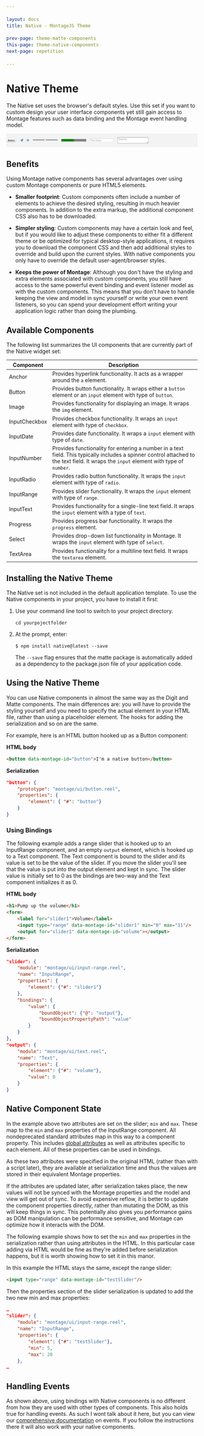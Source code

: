 ```yaml
---

layout: docs
title: Native - MontageJS Theme

prev-page: theme-matte-components
this-page: theme-native-components
next-page: repetition

---
```



# Native Theme

The Native set uses the browser's default styles. Use this set if you want to custom design your user interface components yet still gain access to Montage features such as data binding and the Montage event handling model.

![Native](../images/themes/native.png)

## Benefits
Using Montage native components has several advantages over using custom Montage components or pure HTML5 elements.

* **Smaller footprint**: Custom components often include a number of elements to achieve the desired styling, resulting in much heavier components. In addition to the extra markup, the additional component CSS also has to be downloaded.

* **Simpler styling**: Custom components may have a certain look and feel, but if you would like to adjust these components to either fit a different theme or be optimized for typical desktop-style applications, it requires you to download the component CSS and then add additional styles to override and build upon the current styles. With native components you only have to override the default user-agent/browser styles.

* **Keeps the power of Montage**: Although you don't have the styling and extra elements associated with custom components, you still have access to the same powerful event binding and event listener model as with the custom components. This means that you don't have to handle keeping the view and model in sync yourself or write your own event listeners, so you can spend your development effort writing your application logic rather than doing the plumbing.

## Available Components
The following list summarizes the UI components that are currently part of the Native widget set:

Component | Description
------------ | -------------
Anchor | Provides hyperlink functionality. It acts as a wrapper around the `a` element.
Button | Provides button functionality. It wraps either a `button` element or an `input` element with type of `button`.
Image | Provides functionality for displaying an image. It wraps the `img` element.
InputCheckbox | Provides checkbox functionality. It wraps an `input` element with type of `checkbox`.
InputDate | Provides date functionality. It wraps a `input` element with type of `date`.
InputNumber | Provides functionality for entering a number in a text field. This typically includes a spinner control attached to the text field. It wraps the `input` element with type of `number`.
InputRadio | Provides radio button functionality. It wraps the `input` element with type of `radio`.
InputRange | Provides slider functionality. It wraps the `input` element with type of `range`.
InputText | Provides functionality for a single-line text field. It wraps the `input` element with a type of `text`.
Progress | Provides progress bar functionality. It wraps the `progress` element.
Select | Provides drop-down list functionality in Montage. It wraps the `input` element with type of `select`.
TextArea | Provides functionality for a multiline text field. It wraps the `textarea` element.


## Installing the Native Theme

The Native set is not included in the default application template. To use the Native components in your project, you have to install it first:

1. Use your command line tool to switch to your project directory.

    ```
    cd yourpojectfolder
    ```
    
2. At the prompt, enter:

    ```
    $ npm install native@latest --save
    ```
    
    The `--save` flag ensures that the matte package is automatically added as a dependency to the package.json file of your application code.

## Using the Native Theme

You can use Native components in almost the same way as the Digit and Matte components. The main differences are: you will have to provide the styling yourself and you need to specify the actual element in your HTML file, rather than using a placeholder element. The hooks for adding the serialization and so on are the same.

For example, here is an HTML button hooked up as a Button component:

**HTML body**

```html
<button data-montage-id="button">I'm a native button</button>
```

**Serialization**

```json
"button": {
    "prototype": "montage/ui/button.reel",
    "properties": {
        "element": { "#": "button"}
    }
}
```

### Using Bindings
The following example adds a range slider that is hooked up to an InputRange component, and an empty `output` element, which is hooked up to a Text component. The Text component is bound to the slider and its value is set to be the value of the slider. If you move the slider you'll see that the value is put into the output element and kept in sync. The slider value is initially set to 0 as the bindings are two-way and the Text component initializes it as 0.

**HTML body**

```html
<h1>Pump up the volume</h1>
<form>
    <label for="slider1">Volume</label>
    <input type="range" data-montage-id="slider1" min="0" max="11"/>
    <output for="slider1" data-montage-id="volume"></output>
</form>
```

**Serialization**

```json
"slider": {
    "module": "montage/ui/input-range.reel",
    "name": "InputRange",
    "properties": {
        "element": {"#": "slider1"}
    },
    "bindings": {
        "value": {
            "boundObject": {"@": "output"},
            "boundObjectPropertyPath": "value"
        }
    }
},
"output": {
    "module": "montage/ui/text.reel",
    "name": "Text",
    "properties": {
        "element": {"#": "volume"},
        "value": 0
    }
}                
```

## Native Component State
In the example above two attributes are set on the slider; `min` and `max`. These map to the `min` and `max` properties of the InputRange component. All nondeprecated standard attributes map in this way to a component property. This includes [global attributes](http://www.w3.org/TR/html5/elements.html#global-attributes) as well as attributes specific to each element. All of these properties can be used in bindings.

As these two attributes were specified in the original HTML (rather than with a script later), they are available at serialization time and thus the values are stored in their equivalent Montage properties.

If the attributes are updated later, after serialization takes place, the new values will not be synced with the Montage properties and the model and view will get out of sync. To avoid expensive reflow, it is better to update the component properties directly, rather than mutating the DOM, as this will keep things in sync. This potentially also gives you performance gains as DOM manipulation can be performance sensitive, and Montage can optimize how it interacts with the DOM.

The following example shows how to set the `min` and `max` properties in the serialization rather than using attributes in the HTML. In this particular case adding via HTML would be fine as they're added before serialization happens, but it is worth showing how to set it in this manor.

In this example the HTML stays the same, except the range slider:

```html
<input type="range" data-montage-id="testSlider"/>
```

Then the properties section of the slider serialization is updated to add the two new min and max properties:

```json
…
"slider": {
    "module": "montage/ui/input-range.reel",
    "name": "InputRange",
    "properties": {
        "element": {"#": "testSlider"},
        "min": 5,
        "max": 20
    },
…
```

## Handling Events
As shown above, using bindings with Native components is no different from how they are used with other types of components. This also holds true for handling events. As such I wont talk about it here, but you can view our [comprehensive documentation](https://github.com/montagejs/montage/wiki/Event-handling) on events. If you follow the instructions there it will also work with your native components.
